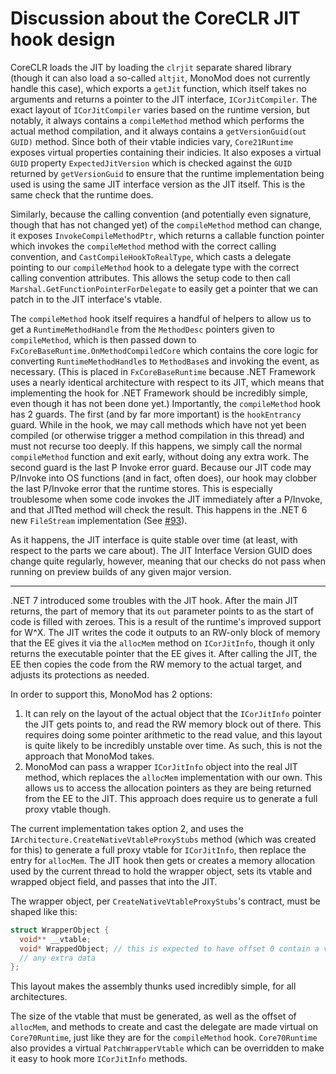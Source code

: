 # Discussion about the CoreCLR JIT hook design

CoreCLR loads the JIT by loading the `clrjit` separate shared library (though it can also load a so-called `altjit`,
MonoMod does not currently handle this case), which exports a `getJit` function, which itself takes no arguments and
returns a pointer to the JIT interface, `ICorJitCompiler`. The exact layout of `ICorJitCompiler` varies based on the
runtime version, but notably, it always contains a `compileMethod` method which performs the actual method
compilation, and it always contains a `getVersionGuid(out GUID)` method. Since both of their vtable indicies vary,
`Core21Runtime` exposes virtual properties containing their indicies. It also exposes a virtual `GUID` property
`ExpectedJitVersion` which is checked against the `GUID` returned by `getVersionGuid` to ensure that the runtime
implementation being used is using the same JIT interface version as the JIT itself. This is the same check that the
runtime does.

Similarly, because the calling convention (and potentially even signature, though that has not changed yet) of the
`compileMethod` method can change, it exposes `InvokeCompileMethodPtr`, which returns a callable function pointer
which invokes the `compileMethod` method with the correct calling convention, and `CastCompileHookToRealType`, which
casts a delegate pointing to our `compileMethod` hook to a delegate type with the correct calling convention
attributes. This allows the setup code to then call `Marshal.GetFunctionPointerForDelegate` to easily get a pointer
that we can patch in to the JIT interface's vtable.

The `compileMethod` hook itself requires a handful of helpers to allow us to get a `RuntimeMethodHandle` from the
`MethodDesc` pointers given to `compileMethod`, which is then passed down to `FxCoreBaseRuntime.OnMethodCompiledCore`
which contains the core logic for converting `RuntimeMethodHandle`s to `MethodBase`s and invoking the event, as
necessary. (This is placed in `FxCoreBaseRuntime` because .NET Framework uses a nearly identical architecture with
respect to its JIT, which means that implementing the hook for .NET Framework should be incredibly simple, even
though it has not been done yet.) Importantly, the `compileMethod` hook has 2 guards. The first (and by far more
important) is the `hookEntrancy` guard. While in the hook, we may call methods which have not yet been compiled (or
otherwise trigger a method compilation in this thread) and must not recurse too deeply. If this happens, we simply
call the normal `compileMethod` function and exit early, without doing any extra work. The second guard is the last P
Invoke error guard. Because our JIT code may P/Invoke into OS functions (and in fact, often does), our hook may
clobber the last P/Invoke error that the runtime stores. This is especially troublesome when some code invokes the
JIT immediately after a P/Invoke, and that JITted method will check the result. This happens in the .NET 6 new
`FileStream` implementation (See [#93](https://github.com/MonoMod/MonoMod/issues/93)).

As it happens, the JIT interface is quite stable over time (at least, with respect to the parts we care about). The
JIT Interface Version GUID does change quite regularly, however, meaning that our checks do not pass when running on
preview builds of any given major version.

---

.NET 7 introduced some troubles with the JIT hook. After the main JIT returns, the part of memory that its `out`
parameter points to as the start of code is filled with zeroes. This is a result of the runtime's improved support
for W^X. The JIT writes the code it outputs to an RW-only block of memory that the EE gives it via the `allocMem`
method on `ICorJitInfo`, though it only returns the executable pointer that the EE gives it. After calling the JIT,
the EE then copies the code from the RW memory to the actual target, and adjusts its protections as needed.

In order to support this, MonoMod has 2 options:

 1. It can rely on the layout of the actual object that the `ICorJitInfo` pointer the JIT gets points to, and read
    the RW memory block out of there. This requires doing some pointer arithmetic to the read value, and this layout
    is quite likely to be incredibly unstable over time. As such, this is not the approach that MonoMod takes.
 2. MonoMod can pass a wrapper `ICorJitInfo` object into the real JIT method, which replaces the `allocMem`
    implementation with our own. This allows us to access the allocation pointers as they are being returned from the
    EE to the JIT. This approach does require us to generate a full proxy vtable though.

The current implementation takes option 2, and uses the `IArchitecture.CreateNativeVtableProxyStubs` method (which
was created for this) to generate a full proxy vtable for `ICorJitInfo`, then replace the entry for `allocMem`. The
JIT hook then gets or creates a memory allocation used by the current thread to hold the wrapper object, sets its
vtable and wrapped object field, and passes that into the JIT.

The wrapper object, per `CreateNativeVtableProxyStubs`'s contract, must be shaped like this:

```c
struct WrapperObject {
  void** __vtable;
  void* WrappedObject; // this is expected to have offset 0 contain a vtable pointer, as in all major ABIs
  // any extra data
};
```

This layout makes the assembly thunks used incredibly simple, for all architectures.

The size of the vtable that must be generated, as well as the offset of `allocMem`, and methods to create and cast
the delegate are made virtual on `Core70Runtime`, just like they are for the `compileMethod` hook. `Core70Runtime`
also provides a virtual `PatchWrapperVtable` which can be overridden to make it easy to hook more `ICorJitInfo`
methods.
